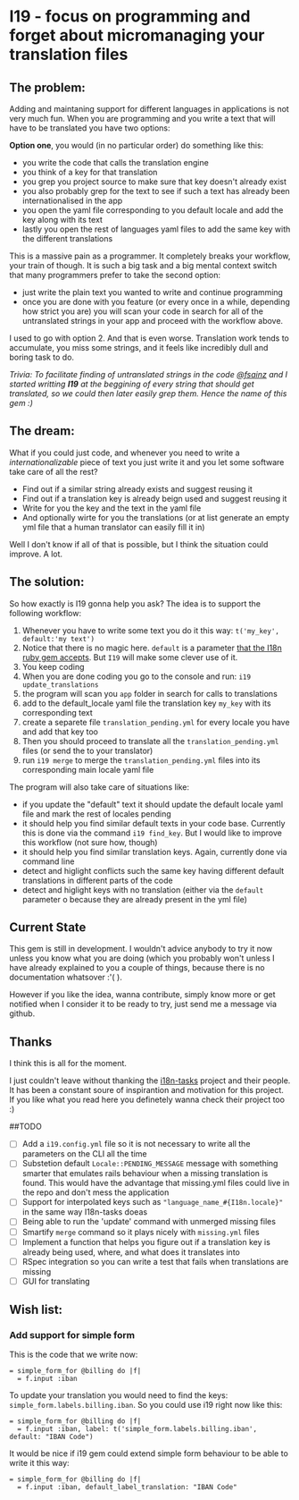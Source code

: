 # I19 - focus on programming and forget about micromanaging your translation files

## The problem:
Adding and maintaning support for different languages in applications is not very much fun. When you are programming and you write a text that will have to be translated you have two options:

**Option one**, you would (in no particular order) do something like this:

* you write the code that calls the translation engine
* you think of a key for that translation
* you grep you project source to make sure that key doesn't already exist
* you also probably grep for the text to see if such a text has already been internationalised in the app
* you open the yaml file corresponding to you default locale and add the key along with its text
* lastly you open the rest of languages yaml files to add the same key with the different translations

This is a massive pain as a programmer. It completely breaks your workflow, your train of though. It is such a big task and a big mental context switch that many programmers prefer to take the second option:

* just write the plain text you wanted to write and continue programming
* once you are done with you feature (or every once in a while, depending how strict you are) you will scan your code in search for all of the untranslated strings in your app and proceed with the workflow above.

I used to go with option 2. And that is even worse. Translation work tends to accumulate, you miss some strings, and it feels like incredibly dull and boring task to do.

*Trivia: To facilitate finding of untranslated strings in the code [@fsainz](http://fsainz.com) and I started writting __I19__ at the beggining of every string that should get translated, so we could then later easily grep them. Hence the name of this gem :)*

## The dream:
What if you could just code, and whenever you need to write a _internationalizable_ piece of text you just write it and you let some software take care of all the rest?

* Find out if a similar string already exists and suggest reusing it
* Find out if a translation key is already beign used and suggest reusing it
* Write for you the key and the text in the yaml file
* And optionally wirte for you the translations (or at list generate an empty yml file that a human translator can easily fill it in)

Well I don't know if all of that is possible, but I think the situation could improve. A lot.

## The solution:
So how exactly is I19 gonna help you ask? The idea is to support the following workflow:

1. Whenever you have to write some text you do it this way: `t('my_key', default:'my text')`
  1. Notice that there is no magic here. `default` is a parameter [that the I18n ruby gem accepts](https://github.com/svenfuchs/i18n/wiki/Fallbacks#providing-a-default). But `I19` will make some clever use of it.
2. You keep coding
3. When you are done coding you go to the console and run: `i19 update_translations`
  1. the program will scan you `app` folder in search for calls to translations
  2. add to the default_locale yaml file the translation key `my_key` with its corresponding text
  3. create a separete file `translation_pending.yml` for every locale you have and add that key too
4. Then you should proceed to translate all the `translation_pending.yml` files (or send the to your translator)
5. run `i19 merge` to merge the `translation_pending.yml` files into its corresponding main locale yaml file

The program will also take care of situations like:

* if you update the "default" text it should update the default locale yaml file and mark the rest of locales pending
* it should help you find similar default texts in your code base. Currently this is done via the command `i19 find_key`. But I would like to improve this workflow (not sure how, though)
* it should help you find similar translation keys. Again, currently done via command line
* detect and higlight conflicts such the same key having different default translations in different parts of the code
* detect and higlight keys with no translation (either via the `default` parameter o because they are already present in the yml file)

## Current State
This gem is still in development. I wouldn't advice anybody to try it now unless you know what you are doing (which you probably won't unless I have already explained to you a couple of things, because there is no documentation whatsover :'( ).

However if you like the idea, wanna contribute, simply know more or get notified when I consider it to be ready to try, just send me a message via github.

## Thanks
I think this is all for the moment.

I just couldn't leave without thanking the [i18n-tasks](https://github.com/glebm/i18n-tasks) project and their people. It has been a constant soure of inspirantion and motivation for this project. If you like what you read here you definetely wanna check their project too :)

##TODO

- [ ] Add a `i19.config.yml` file so it is not necessary to write all the parameters on the CLI all the time
- [ ] Substetion default `Locale::PENDING_MESSAGE` message with something smarter that emulates rails behaviour when a missing translation is found. This would have the advantage that missing.yml files could live in the repo and don't mess the application
- [ ] Support for interpolated keys such as `"language_name_#{I18n.locale}"`  in the same way I18n-tasks doeas
- [ ] Being able to run the 'update' command with unmerged missing files
- [ ] Smartify `merge` command so it plays nicely with `missing.yml` files
- [ ] Implement a function that helps you figure out if a translation key is already being used, where, and what does it translates into
- [ ] RSpec integration so you can write a test that fails when translations are missing
- [ ] GUI for translating

## Wish list:
### Add support for simple form
This is the code that we write now:
```haml
= simple_form_for @billing do |f|
  = f.input :iban
```
To update your translation you would need to find the keys: `simple_form.labels.billing.iban`. So you could use i19 right now like this:
```haml
= simple_form_for @billing do |f|
  = f.input :iban, label: t('simple_form.labels.billing.iban', default: "IBAN Code")
```
It would be nice if i19 gem could extend simple form behaviour to be able to write it this way:
```haml
= simple_form_for @billing do |f|
  = f.input :iban, default_label_translation: "IBAN Code"
```
